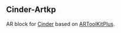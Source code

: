 Cinder-Artkp
-------------

AR block for [Cinder](http://libcinder.org) based on [ARToolKitPlus](http://handheldar.icg.tugraz.at/artoolkitplus.php).

